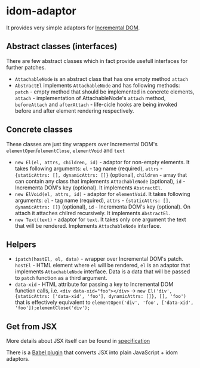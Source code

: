 # idom-adaptor
It provides very simple adaptors for [Incremental DOM](http://google.github.io/incremental-dom).

## Abstract classes (interfaces)
There are few abstract classes which in fact provide usefull interfaces for further patches.

* `AttachableNode` is an abstract class that has one empty method `attach`
* `AbstractEl` implements `AttachableNode` and has following methods: `patch` - empty method that should be implemented in concrete elements, `attach` - implementation of AttachableNode's `attach` method, `beforeAttach` and `afterAttach` - life-cicle hooks are being invoked before and after element rendering respectively.

## Concrete classes
These classes are just tiny wrappers over Incremental DOM's `elementOpen`/`elementClose`, `elementVoid` and `text`

* `new El(el, attrs, children, id)` - adaptor for non-empty elements. It takes following arguments: `el` - tag name (required), `attrs` - `{staticAttrs: [], dynamicAttrs: []}` (optional), `children` - array that can contain any class that implements `AttachableNode` (optional), `id` - Incrementa DOM's key (optional). It implements `AbstractEl`.
* `new ElVoid(el, attrs, id)` - adaptor for `elementVoid`. It takes following arguments: `el` - tag name (required), `attrs` - `{staticAttrs: [], dynamicAttrs: []}` (optional), `id` - Incrementa DOM's key (optional). On attach it attaches chilred recursively. It implements `AbstractEl`.
* `new Text(text)` - adaptor for `text`. It takes only one argument the text that will be rendered. Implements `AttachableNode` interface.

## Helpers
* `ipatch(hostEl, el, data)` - wrapper over Incremental DOM's patch. `hostEl` - HTML element where `el` will be rendered, `el` is an adaptor that implements `AttachableNode` interface. Data is a data that will be passed to `patch` function as a third argument.
* `data-xid` - HTML attribute for passing a key to Incremental DOM function calls, i.e. `<div data-xid="foo"></div>` -> `new El('div', {staticAttrs: ['data-xid', 'foo'], dynamicAttrs: []}, [], 'foo')` that is effectively equivalent to `elementOpen('div', 'foo', ['data-xid', 'foo']);elementClose('div');`

## Get from JSX
More details about JSX itself can be found in [specification](https://facebook.github.io/jsx/)

There is a [Babel plugin](https://github.com/AlexPikalov/babel-plugin-transform-idom-jsx) that converts JSX into plain JavaScript + idom adaptors.
